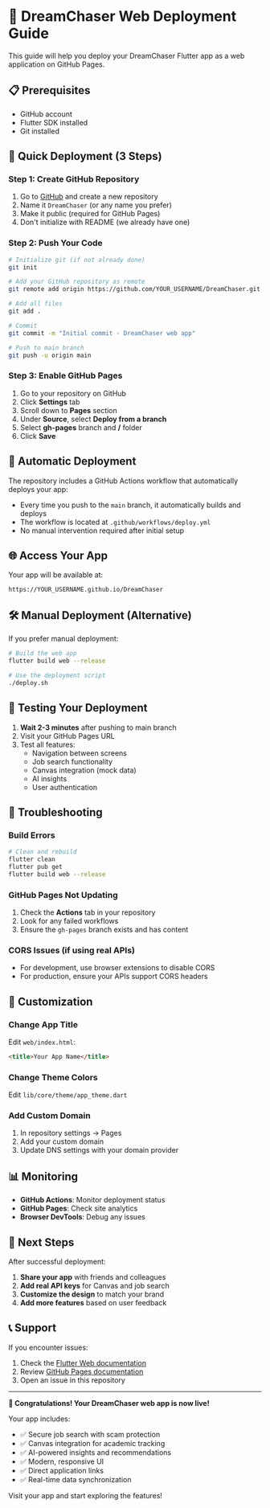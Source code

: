 # 🚀 DreamChaser Web Deployment Guide

This guide will help you deploy your DreamChaser Flutter app as a web application on GitHub Pages.

## 📋 Prerequisites

- GitHub account
- Flutter SDK installed
- Git installed

## 🎯 Quick Deployment (3 Steps)

### Step 1: Create GitHub Repository

1. Go to [GitHub](https://github.com) and create a new repository
2. Name it `DreamChaser` (or any name you prefer)
3. Make it public (required for GitHub Pages)
4. Don't initialize with README (we already have one)

### Step 2: Push Your Code

```bash
# Initialize git (if not already done)
git init

# Add your GitHub repository as remote
git remote add origin https://github.com/YOUR_USERNAME/DreamChaser.git

# Add all files
git add .

# Commit
git commit -m "Initial commit - DreamChaser web app"

# Push to main branch
git push -u origin main
```

### Step 3: Enable GitHub Pages

1. Go to your repository on GitHub
2. Click **Settings** tab
3. Scroll down to **Pages** section
4. Under **Source**, select **Deploy from a branch**
5. Select **gh-pages** branch and **/** folder
6. Click **Save**

## 🔄 Automatic Deployment

The repository includes a GitHub Actions workflow that automatically deploys your app:

- Every time you push to the `main` branch, it automatically builds and deploys
- The workflow is located at `.github/workflows/deploy.yml`
- No manual intervention required after initial setup

## 🌐 Access Your App

Your app will be available at:
```
https://YOUR_USERNAME.github.io/DreamChaser
```

## 🛠️ Manual Deployment (Alternative)

If you prefer manual deployment:

```bash
# Build the web app
flutter build web --release

# Use the deployment script
./deploy.sh
```

## 📱 Testing Your Deployment

1. **Wait 2-3 minutes** after pushing to main branch
2. Visit your GitHub Pages URL
3. Test all features:
   - Navigation between screens
   - Job search functionality
   - Canvas integration (mock data)
   - AI insights
   - User authentication

## 🔧 Troubleshooting

### Build Errors
```bash
# Clean and rebuild
flutter clean
flutter pub get
flutter build web --release
```

### GitHub Pages Not Updating
1. Check the **Actions** tab in your repository
2. Look for any failed workflows
3. Ensure the `gh-pages` branch exists and has content

### CORS Issues (if using real APIs)
- For development, use browser extensions to disable CORS
- For production, ensure your APIs support CORS headers

## 🎨 Customization

### Change App Title
Edit `web/index.html`:
```html
<title>Your App Name</title>
```

### Change Theme Colors
Edit `lib/core/theme/app_theme.dart`

### Add Custom Domain
1. In repository settings → Pages
2. Add your custom domain
3. Update DNS settings with your domain provider

## 📊 Monitoring

- **GitHub Actions**: Monitor deployment status
- **GitHub Pages**: Check site analytics
- **Browser DevTools**: Debug any issues

## 🚀 Next Steps

After successful deployment:

1. **Share your app** with friends and colleagues
2. **Add real API keys** for Canvas and job search
3. **Customize the design** to match your brand
4. **Add more features** based on user feedback

## 📞 Support

If you encounter issues:

1. Check the [Flutter Web documentation](https://docs.flutter.dev/deployment/web)
2. Review [GitHub Pages documentation](https://docs.github.com/en/pages)
3. Open an issue in this repository

---

**🎉 Congratulations! Your DreamChaser web app is now live!**

Your app includes:
- ✅ Secure job search with scam protection
- ✅ Canvas integration for academic tracking
- ✅ AI-powered insights and recommendations
- ✅ Modern, responsive UI
- ✅ Direct application links
- ✅ Real-time data synchronization

Visit your app and start exploring the features! 